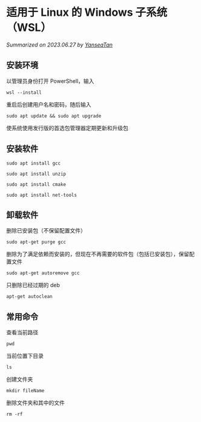 # 适用于 Linux 的 Windows 子系统（WSL）

*Summarized on 2023.06.27 by [YanseaTan](https://yansea.cc)*

## 安装环境

以管理员身份打开 PowerShell，输入

`wsl --install`

重启后创建用户名和密码，随后输入

`sudo apt update && sudo apt upgrade`

使系统使用发行版的首选包管理器定期更新和升级包

## 安装软件

`sudo apt install gcc`

`sudo apt install unzip`

`sudo apt install cmake`

`sudo apt install net-tools`

## 卸载软件

删除已安装包（不保留配置文件）

`sudo apt-get purge gcc`

删除为了满足依赖而安装的，但现在不再需要的软件包（包括已安装包），保留配置文件

`sudo apt-get autoremove gcc`

只删除已经过期的 deb

`apt-get autoclean`

## 常用命令

查看当前路径

`pwd`

当前位置下目录

`ls`

创建文件夹

`mkdir fileName`

删除文件夹和其中的文件

`rm -rf`